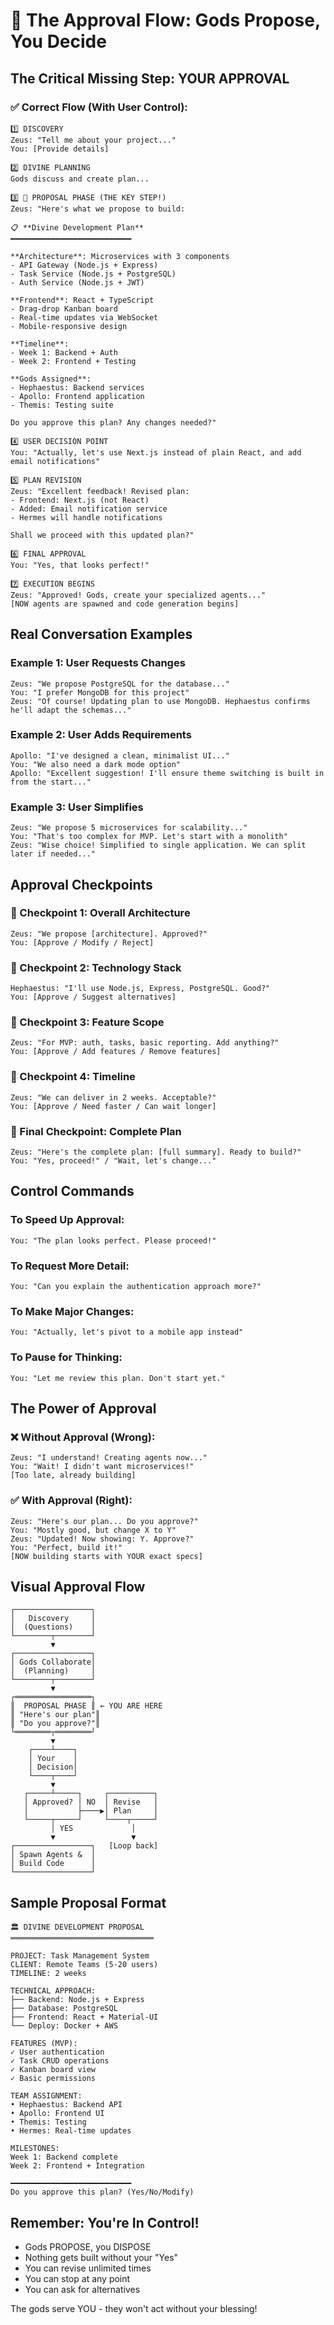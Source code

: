 # 🤝 The Approval Flow: Gods Propose, You Decide

## The Critical Missing Step: YOUR APPROVAL

### ✅ Correct Flow (With User Control):

```
1️⃣ DISCOVERY
Zeus: "Tell me about your project..."
You: [Provide details]

2️⃣ DIVINE PLANNING
Gods discuss and create plan...

3️⃣ 🚨 PROPOSAL PHASE (THE KEY STEP!)
Zeus: "Here's what we propose to build:

📋 **Divine Development Plan**
━━━━━━━━━━━━━━━━━━━━━━━━━━━

**Architecture**: Microservices with 3 components
- API Gateway (Node.js + Express)
- Task Service (Node.js + PostgreSQL)  
- Auth Service (Node.js + JWT)

**Frontend**: React + TypeScript
- Drag-drop Kanban board
- Real-time updates via WebSocket
- Mobile-responsive design

**Timeline**: 
- Week 1: Backend + Auth
- Week 2: Frontend + Testing

**Gods Assigned**:
- Hephaestus: Backend services
- Apollo: Frontend application
- Themis: Testing suite

Do you approve this plan? Any changes needed?"

4️⃣ USER DECISION POINT
You: "Actually, let's use Next.js instead of plain React, and add email notifications"

5️⃣ PLAN REVISION
Zeus: "Excellent feedback! Revised plan:
- Frontend: Next.js (not React)
- Added: Email notification service
- Hermes will handle notifications

Shall we proceed with this updated plan?"

6️⃣ FINAL APPROVAL
You: "Yes, that looks perfect!"

7️⃣ EXECUTION BEGINS
Zeus: "Approved! Gods, create your specialized agents..."
[NOW agents are spawned and code generation begins]
```

## Real Conversation Examples

### Example 1: User Requests Changes
```
Zeus: "We propose PostgreSQL for the database..."
You: "I prefer MongoDB for this project"
Zeus: "Of course! Updating plan to use MongoDB. Hephaestus confirms he'll adapt the schemas..."
```

### Example 2: User Adds Requirements
```
Apollo: "I've designed a clean, minimalist UI..."
You: "We also need a dark mode option"
Apollo: "Excellent suggestion! I'll ensure theme switching is built in from the start..."
```

### Example 3: User Simplifies
```
Zeus: "We propose 5 microservices for scalability..."
You: "That's too complex for MVP. Let's start with a monolith"
Zeus: "Wise choice! Simplified to single application. We can split later if needed..."
```

## Approval Checkpoints

### 🛑 Checkpoint 1: Overall Architecture
```
Zeus: "We propose [architecture]. Approved?"
You: [Approve / Modify / Reject]
```

### 🛑 Checkpoint 2: Technology Stack
```
Hephaestus: "I'll use Node.js, Express, PostgreSQL. Good?"
You: [Approve / Suggest alternatives]
```

### 🛑 Checkpoint 3: Feature Scope
```
Zeus: "For MVP: auth, tasks, basic reporting. Add anything?"
You: [Approve / Add features / Remove features]
```

### 🛑 Checkpoint 4: Timeline
```
Zeus: "We can deliver in 2 weeks. Acceptable?"
You: [Approve / Need faster / Can wait longer]
```

### 🛑 Final Checkpoint: Complete Plan
```
Zeus: "Here's the complete plan: [full summary]. Ready to build?"
You: "Yes, proceed!" / "Wait, let's change..."
```

## Control Commands

### To Speed Up Approval:
```
You: "The plan looks perfect. Please proceed!"
```

### To Request More Detail:
```
You: "Can you explain the authentication approach more?"
```

### To Make Major Changes:
```
You: "Actually, let's pivot to a mobile app instead"
```

### To Pause for Thinking:
```
You: "Let me review this plan. Don't start yet."
```

## The Power of Approval

### ❌ Without Approval (Wrong):
```
Zeus: "I understand! Creating agents now..."
You: "Wait! I didn't want microservices!"
[Too late, already building]
```

### ✅ With Approval (Right):
```
Zeus: "Here's our plan... Do you approve?"
You: "Mostly good, but change X to Y"
Zeus: "Updated! Now showing: Y. Approve?"
You: "Perfect, build it!"
[NOW building starts with YOUR exact specs]
```

## Visual Approval Flow

```
┌─────────────────┐
│   Discovery     │
│  (Questions)    │
└────────┬────────┘
         ▼
┌─────────────────┐
│ Gods Collaborate│
│  (Planning)     │
└────────┬────────┘
         ▼
┌═════════════════┐
║  PROPOSAL PHASE ║ ← YOU ARE HERE
║ "Here's our plan"║
║ "Do you approve?"║
└════════┬════════┘
         ▼
    ┌────┴────┐
    │ Your    │
    │ Decision│
    └────┬────┘
         ▼
   ┌─────┴─────┐     ┌──────────┐
   │ Approved? │ NO  │ Revise   │
   │           ├────▶│ Plan     │
   └─────┬─────┘     └────┬─────┘
         │ YES             │
         ▼                 ▼
┌─────────────────┐   [Loop back]
│ Spawn Agents &  │
│ Build Code      │
└─────────────────┘
```

## Sample Proposal Format

```
🏛️ DIVINE DEVELOPMENT PROPOSAL
════════════════════════════════

PROJECT: Task Management System
CLIENT: Remote Teams (5-20 users)
TIMELINE: 2 weeks

TECHNICAL APPROACH:
├── Backend: Node.js + Express
├── Database: PostgreSQL
├── Frontend: React + Material-UI
└── Deploy: Docker + AWS

FEATURES (MVP):
✓ User authentication
✓ Task CRUD operations
✓ Kanban board view
✓ Basic permissions

TEAM ASSIGNMENT:
• Hephaestus: Backend API
• Apollo: Frontend UI
• Themis: Testing
• Hermes: Real-time updates

MILESTONES:
Week 1: Backend complete
Week 2: Frontend + Integration

━━━━━━━━━━━━━━━━━━━━━━━━━━━
Do you approve this plan? (Yes/No/Modify)
```

## Remember: You're In Control!

- Gods PROPOSE, you DISPOSE
- Nothing gets built without your "Yes"
- You can revise unlimited times
- You can stop at any point
- You can ask for alternatives

The gods serve YOU - they won't act without your blessing!